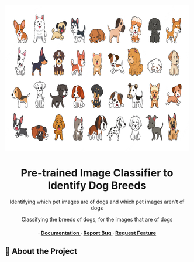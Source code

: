 
<div align='center'>

<img src="https://github.com/AbdelTID/Pre-trained-Image-Classifier-to-Identify-Dog-Breeds/raw/main/dog_breeds.png" alt="logo" width="700" height="400" />
<h1>Pre-trained Image Classifier to Identify Dog Breeds </h1>
<p>Identifying which pet images are of dogs and which pet images aren't of dogs </p>
<p>Classifying the breeds of dogs, for the images that are of dogs</p>

<h4> <span> · </span> <a href="https://github.com/sujitlaware1809/Pre-trained Image Classifier to Identify Dog Breeds/blob/master/README.md"> Documentation </a> <span> · </span> <a href="https://github.com/sujitlaware1809/Pre-trained Image Classifier to Identify Dog Breeds/issues"> Report Bug </a> <span> · </span> <a href="https://github.com/sujitlaware1809/Pre-trained Image Classifier to Identify Dog Breeds/issues"> Request Feature </a> </h4>


</div>

## :star2: About the Project
